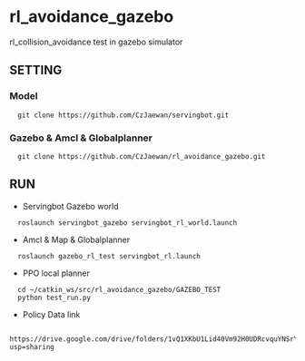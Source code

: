 # rl_avoidance_gazebo
rl_collision_avoidance test in gazebo simulator 

## SETTING
### Model
```
  git clone https://github.com/CzJaewan/servingbot.git
```
### Gazebo & Amcl & Globalplanner
```
  git clone https://github.com/CzJaewan/rl_avoidance_gazebo.git
```
## RUN
- Servingbot Gazebo world
```
  roslaunch servingbot_gazebo servingbot_rl_world.launch
``` 
- Amcl & Map & Globalplanner
```
  roslaunch gazebo_rl_test servingbot_rl.launch 
```
- PPO local planner
```
  cd ~/catkin_ws/src/rl_avoidance_gazebo/GAZEBO_TEST
  python test_run.py
```
- Policy Data link
```
  https://drive.google.com/drive/folders/1vQ1XKbU1Lid40Vm92H0UDRcvquYNSrYi?usp=sharing
```
